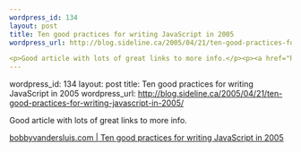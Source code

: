 ```yaml
--- 
wordpress_id: 134
layout: post
title: Ten good practices for writing JavaScript in 2005
wordpress_url: http://blog.sideline.ca/2005/04/21/ten-good-practices-for-writing-javascript-in-2005/

<p>Good article with lots of great links to more info.</p><p><a href="http://www.bobbyvandersluis.com/articles/goodpractices.php">bobbyvandersluis.com | Ten good practices for writing JavaScript in 2005</a></p><p><em></em></p>
--- 
```

wordpress_id: 134
layout: post
title: Ten good practices for writing JavaScript in 2005
wordpress_url: http://blog.sideline.ca/2005/04/21/ten-good-practices-for-writing-javascript-in-2005/

<p>Good article with lots of great links to more info.</p><p><a href="http://www.bobbyvandersluis.com/articles/goodpractices.php">bobbyvandersluis.com | Ten good practices for writing JavaScript in 2005</a></p><p><em></em></p>
